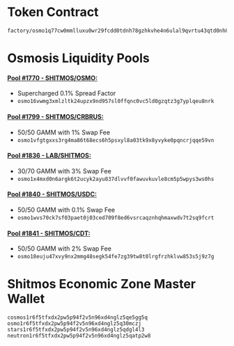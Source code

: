 # Token Contract
```
factory/osmo1q77cw0mmlluxu0wr29fcdd0tdnh78gzhkvhe4n6ulal9qvrtu43qtd0nh8/shitmos
```

# Osmosis Liquidity Pools
#### [Pool #1770 - SHITMOS/OSMO:](https://app.osmosis.zone/pool/1770)
 - Supercharged 0.1% Spread Factor
 - `osmo16vwmg3xmlzltk24upzx9nd957sl0ffqnc0vc5ld0gzqtz3g7yplqeu8nrk`

#### [Pool #1799 - SHITMOS/CRBRUS:](https://app.osmosis.zone/pool/1799)
 - 50/50 GAMM with 1% Swap Fee
 - `osmo1vfgtgxxs3rg4ma86t68ecs6h5psxyl8a03tk9x8yvyke0pqncrjqqe59vn`

#### [Pool #1836 - LAB/SHITMOS:](https://app.osmosis.zone/pool/1836)
 - 30/70 GAMM with 3% Swap Fee
 - `osmo1x4mxd0n6argk6t2ucyk2ayu837dlvvf0fawuvkuvle8cm5p5wpys3ws0hs`

#### [Pool #1840 - SHITMOS/USDC:](https://app.osmosis.zone/pool/1840)
 - 50/50 GAMM with 0.1% Swap Fee
 - `osmo1wvs70ck7sf03paet0j03ced709f8ed6vsrcaqznhqhmaxwdv7t2sq9fcrt`

#### [Pool #1841 - SHITMOS/CDT:](https://app.osmosis.zone/pool/1841)
 - 50/50 GAMM with 2% Swap Fee
 - `osmo18euju47xvy9nx2mmg48segk54fe7zg39tw8t0lrgfrzhklvw853s5j9z7g`


# Shitmos Economic Zone Master Wallet
```
cosmos1r6f5tfxdx2pw5p94f2v5n96xd4nglz5qe5gg5q
osmo1r6f5tfxdx2pw5p94f2v5n96xd4nglz5q30mczj
stars1r6f5tfxdx2pw5p94f2v5n96xd4nglz5qdgl4l3
neutron1r6f5tfxdx2pw5p94f2v5n96xd4nglz5qatp2w8
```
